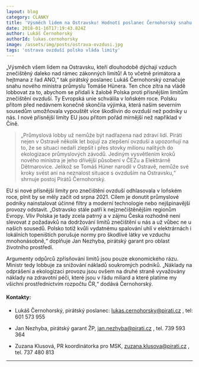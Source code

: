 ```yaml
---
layout: blog
category: CLANKY
title: 'Výsměch lidem na Ostravsku! Hodnotí poslanec Černohorský snahu ministra průmyslu pomoci Polsku dál znečišťovat ovzduší v kraji'
date: 2018-01-16T17:19:43.824Z
author: Lukáš Černohorský
authorId: lukas.cernohorsky
image: /assets/img/posts/ostrava-ovzdusi.jpg
tags: 'ostrava ovzduší polsko vláda limity'
---
```



„Výsměch všem lidem na Ostravsku, kteří dlouhodobě dýchají vzduch znečištěný daleko nad rámec zákonných limitů! A to včetně primátora a hejtmana z řad ANO,“ tak pirátský poslanec Lukáš Černohorský označuje snahu nového ministra průmyslu Tomáše Hünera. Ten chce zítra na vládě lobbovat za to, abychom se přidali k žalobě Polska proti přísnějším limitům znečištění ovzduší. Ty Evropská unie schválila v loňském roce. Polsku přitom před nedávnem konečně skončila výjimka, která našim severním sousedům umožňovala vypouštět více škodlivin do ovzduší než podniky u nás. I nové přísnější limity EU jsou přitom pořád mírnější než například v Číně.
 
> „Průmyslová lobby už nemůže být nadřazena nad zdraví lidí. Piráti nejen v Ostravě několik let bojují za zlepšení ovzduší a upozorňují na to, že se situaci nedaří zlepšit i přes stovky milionu nalitých do ekologizace průmyslových závodů. Jediným vysvětlením kroků nového ministra je jeho dřívější působení v ČEZu a Elektrárně Dětmarovice. Jelikož se Tomáš Hüner narodil v Ostravě, nemůže své kroky svést ani na neznalost situace s ovzduším na Ostravsku,“ shrnuje postoj Pirátů Černohorský.
 
EU si nové přísnější limity pro znečištění ovzduší odhlasovala v loňském roce, plnit by se měly začít od srpna 2021. Cílem je donutit průmyslové podniky nainstalovat účinné filtry a moderní technologie nebo nejšpinavější provozy odstavit. „Ostravsko stále patří k nejznečištěnějším regionům Evropy. Vliv Polska je tady zcela patrný a v zájmu Česka rozhodně není slevovat z požadavků na dodržování limitů znečištění u nás a už vůbec ne u našich sousedů. Polsko totiž kvůli vydatnému spalování uhlí v elektrárnách i lokálních topeništích porušuje normy pro škodlivé látky ve vzduchu mnohonásobně,“ doplňuje Jan Nezhyba, pirátský garant pro oblast životního prostředí.
 
Argumenty odpůrců zpřísňování limitů jsou pouze ekonomického rázu. Ministr tedy lobbuje za snižování nákladů soukromých podniků. „Náklady na odprášení a ekologizaci provozu jsou ovšem na druhé straně vyvažovány náklady na zdravotní péči, které jsou v řádu miliard a které platíme my všichni prostřednictvím rozpočtu ČR,“ dodává Černohorský.

#### Kontakty:

- Lukáš Černohorský, pirátský poslanec: lukas.cernohorsky@pirati.cz , tel: 601 573 955

- Jan Nezhyba, pirátský garant ŽP, jan.nezhyba@pirati.cz , tel. 739 593 364

- Zuzana Klusová, PR koordinátorka pro MSK, zuzana.klusova@pirati.cz , tel. 737 480 813

 

- - -